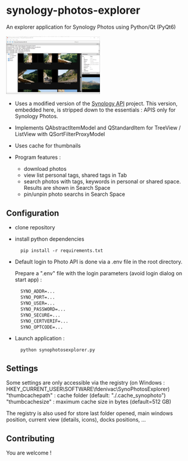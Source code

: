 # synology-photos-explorer

An explorer application for Synology Photos using Python/Qt (PyQt6)
<br>
<br>
<img src="medias/synophotosexplorer-1.jpg" alt="Image Sample" width="50%"/>
<br>


- Uses a modified version of the [Synology API](https://github.com/N4S4/synology-api) project. This version, embedded here, is stripped down to the essentials : APIS only for Synology Photos.

- Implements QAbstractItemModel and QStandardItem for TreeView / ListView with QSortFilterProxyModel

- Uses cache for thumbnails

- Program features :
  - download photos
  - view list personal tags, shared tags in Tab
  - search photos with tags, keywords in personal or shared space. Results are shown in Search Space
  - pin/unpin photo searchs in Search Space



## Configuration

- clone repository

- install python dependencies

        pip install -r requirements.txt


- Default login to Photo API is done via a .env file in the root directory.

  Prepare a ".env" file with the login parameters (avoid login dialog on start app) :

        SYNO_ADDR=...
        SYNO_PORT=...
        SYNO_USER=...
        SYNO_PASSWORD=...
        SYNO_SECURE=...
        SYNO_CERTVERIF=...
        SYNO_OPTCODE=...

- Launch application :

        python synophotosexplorer.py

## Settings

Some settings are only accessible via the registry (on Windows : HKEY_CURRENT_USER\SOFTWARE\fdenivac\SynoPhotosExplorer)
  "thumbcachepath" : cache folder (default: "./.cache_synophoto")
  "thumbcachesize" : maximum cache size in bytes (default=512 GB)

The registry is also used for store last folder opened, main windows position, current view (details, icons), docks positions, ...


## Contributing
You are welcome !